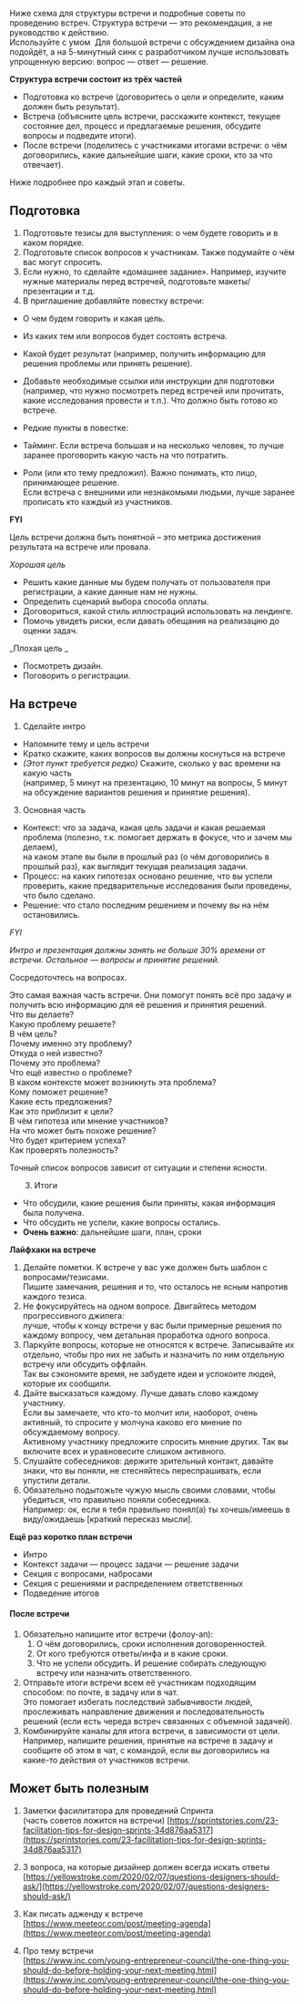 Ниже схема для структуры встречи и подробные советы по проведению встреч. Структура встречи — это рекомендация, а не руководство к действию.  
Используйте с умом  Для большой встречи с обсуждением дизайна она подойдёт, а на 5-минутный синк с разработчиком лучше использовать  
упрощенную версию: вопрос — ответ — решение. 

**Структура встречи состоит из трёх частей**

* Подготовка ко встрече (договоритесь о цели и определите, каким должен быть результат).
* Встреча (объясните цель встречи, расскажите контекст, текущее состояние дел, процесс и предлагаемые решения, обсудите вопросы и подведите итоги).
* После встречи (поделитесь с участниками итогами встречи: о чём договорились, какие дальнейшие шаги, какие сроки, кто за что отвечает).

Ниже подробнее про каждый этап и советы.

**Подготовка**
--------------

1.  Подготовьте тезисы для выступления: о чем будете говорить и в каком порядке.
2.  Подготовьте список вопросов к участникам. Также подумайте о чём вас могут спросить.
3.  Если нужно, то сделайте «домашнее задание». Например, изучите нужные материалы перед встречей, подготовьте макеты/презентации и т.д.
4.  В приглашение добавляйте повестку встречи:

* О чем будем говорить и какая цель.
* Из каких тем или вопросов будет состоять встреча.
* Какой будет результат (например, получить информацию для решения проблемы или принять решение).
* Добавьте необходимые ссылки или инструкции для подготовки (например, что нужно посмотреть перед встречей или прочитать,  
    какие исследования провести и т.п.). Что должно быть готово ко встрече.
* Редкие пункты в повестке:

* Тайминг. Если встреча большая и на несколько человек, то лучше заранее проговорить какую часть на что потратить.
* Роли (или кто тему предложил). Важно понимать, кто лицо, принимающее решение.  
    Если встреча с внешними или незнакомыми людьми, лучше заранее прописать кто каждый из участников.

**FYI**

Цель встречи должна быть понятной – это метрика достижения результата на встрече или провала.

_Хорошая цель_

* Решить какие данные мы будем получать от пользователя при регистрации, а какие данные нам не нужны.
* Определить сценарий выбора способа оплаты.
* Договориться, какой стиль иллюстраций использовать на лендинге.
* Помочь увидеть риски, если давать обещания на реализацию до оценки задач.

_Плохая цель _

* Посмотреть дизайн.
* Поговорить о регистрации.

На встрече
----------

1.  Сделайте интро

* Напомните тему и цель встречи
* Кратко скажите, каких вопросов вы должны коснуться на встрече
* _(Этот пункт требуется редко)_ Скажите, сколько у вас времени на какую часть  
    (например, 5 минут на презентацию, 10 минут на вопросы, 5 минут на обсуждение вариантов решения и принятие решения).

3.  Основная часть

* Контекст: что за задача, какая цель задачи и какая решаемая проблема (полезно, т.к. помогает держать в фокусе, что и зачем мы делаем),  
    на каком этапе вы были в прошлый раз (о чём договорились в прошлый раз), как выглядит текущая реализация задачи.
* Процесс: на каких гипотезах основано решение, что вы успели проверить, какие предварительные исследования были проведены, что было сделано.
* Решение: что стало последним решением и почему вы на нём остановились.

_FYI_

_Интро и презентация должны занять не больше 30% времени от встречи. Остальное — вопросы и принятие решений._

Сосредоточтесь на вопросах.

Это самая важная часть встречи. Они помогут понять всё про задачу и получить всю информацию для её решения и принятия решений.  
Что вы делаете?  
Какую проблему решаете?  
В чём цель?  
Почему именно эту проблему?  
Откуда о ней известно?  
Почему это проблема?  
Что ещё известно о проблеме?  
В каком контексте может возникнуть эта проблема?  
Кому поможет решение?  
Какие есть предложения?  
Как это приблизит к цели?  
В чём гипотеза или мнение участников?  
На что может быть похоже решение?  
Что будет критерием успеха?  
Как проверять полезность? 

Точный список вопросов зависит от ситуации и степени ясности.

       3\. Итоги

* Что обсудили, какие решения были приняты, какая информация была получена.
* Что обсудить не успели, какие вопросы остались.
* **Очень важно**: дальнейшие шаги, план, сроки

  
**Лайфхаки на встрече**

1.  Делайте пометки. К встрече у вас уже должен быть шаблон с вопросами/тезисами.  
    Пишите замечания, решения и то, что осталось не ясным напротив каждого тезиса. 
2.  Не фокусируйтесь на одном вопросе. Двигайтесь методом прогрессивного джипега:  
    лучше, чтобы к концу встречи у вас были примерные решения по каждому вопросу, чем детальная проработка одного вопроса.
3.  Паркуйте вопросы, которые не относятся к встрече. Записывайте их отдельно, чтобы про них не забыть и назначить по ним отдельную встречу или обсудить оффлайн.  
    Так вы сэкономите время, не забудете идеи и успокоите людей, которые их сообщили.
4.  Дайте высказаться каждому. Лучше давать слово каждому участнику.  
    Если вы замечаете, что кто-то молчит или, наоборот, очень активный, то спросите у молчуна каково его мнение по обсуждаемому вопросу.  
    Активному участнику предложите спросить мнение других. Так вы включите всех и уравновесите слишком активного.
5.  Слушайте собеседников: держите зрительный контакт, давайте знаки, что вы поняли, не стесняйтесь переспрашивать, если упустили детали.
6.  Обязательно подытожьте чужую мысль своими словами, чтобы убедиться, что правильно поняли собеседника.  
    Например: ок, если я тебя правильно понял(а) ты хочешь/имеешь в виду/ожидаешь \[краткий пересказ мысли\].

**Ещё раз коротко план встречи**

* Интро
* Контекст задачи — процесс задачи — решение задачи
* Секция с вопросами, набросами
* Секция с решениями и распределением ответственных
* Подведение итогов

#### После встречи

1.  Обязательно напишите итог встречи (фолоу-ап):
    1.  О чём договорились, сроки исполнения договоренностей.
    2.  От кого требуются ответы/инфа и в какие сроки.
    3.  Что не успели обсудить. И решение собирать следующую встречу или назначить ответственного.
2.  Отправьте итоги встречи всем её участникам подходящим способом: по почте, в задачу или в чат.  
    Это помогает избегать последствий забывчивости людей, прослеживать направление движения и последовательность решений (если есть череда встреч связанных с объемной задачей).
3.  Комбинируйте каналы для итога встречи, в зависимости от цели.  
    Например, напишите решения, принятые на встрече в задачу и сообщите об этом в чат, с командой, если вы договорились на какие-то действия от участников встречи.

Может быть полезным
-------------------

1.  Заметки фасилитатора для проведений Спринта  
    (часть советов ложится на встречи) [https://sprintstories.com/23-facilitation-tips-for-design-sprints-34d876aa5317](https://sprintstories.com/23-facilitation-tips-for-design-sprints-34d876aa5317)
2.  3 вопроса, на которые дизайнер должен всегда искать ответы  
    [https://yellowstroke.com/2020/02/07/questions-designers-should-ask/](https://yellowstroke.com/2020/02/07/questions-designers-should-ask/)
    
3.  Как писать адженду к встрече  
    [https://www.meeteor.com/post/meeting-agenda](https://www.meeteor.com/post/meeting-agenda)
    
4.  Про тему встречи  
    [https://www.inc.com/young-entrepreneur-council/the-one-thing-you-should-do-before-holding-your-next-meeting.html](https://www.inc.com/young-entrepreneur-council/the-one-thing-you-should-do-before-holding-your-next-meeting.html)
